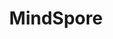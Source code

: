 ---
codehost: https://github.com/https://github.com/mindspore-ai/mindspore
logohandle: mindsporecn
sort: mindspore
title: MindSpore
website: https://www.mindspore.cn/en/
wikipedia: https://en.wikipedia.org/wiki/MindSpore
---